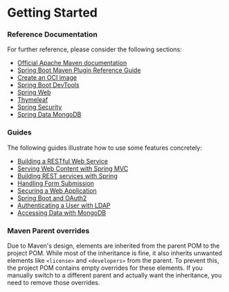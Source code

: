 # Getting Started

### Reference Documentation
For further reference, please consider the following sections:

* [Official Apache Maven documentation](https://maven.apache.org/guides/index.html)
* [Spring Boot Maven Plugin Reference Guide](https://docs.spring.io/spring-boot/3.4.0.RELEASE/maven-plugin)
* [Create an OCI image](https://docs.spring.io/spring-boot/3.4.0.RELEASE/maven-plugin/build-image.html)
* [Spring Boot DevTools](https://docs.spring.io/spring-boot/3.4.0.RELEASE/reference/using/devtools.html)
* [Spring Web](https://docs.spring.io/spring-boot/3.4.0.RELEASE/reference/web/servlet.html)
* [Thymeleaf](https://docs.spring.io/spring-boot/3.4.0.RELEASE/reference/web/servlet.html#web.servlet.spring-mvc.template-engines)
* [Spring Security](https://docs.spring.io/spring-boot/3.4.0.RELEASE/reference/web/spring-security.html)
* [Spring Data MongoDB](https://docs.spring.io/spring-boot/3.4.0.RELEASE/reference/data/nosql.html#data.nosql.mongodb)

### Guides
The following guides illustrate how to use some features concretely:

* [Building a RESTful Web Service](https://spring.io/guides/gs/rest-service/)
* [Serving Web Content with Spring MVC](https://spring.io/guides/gs/serving-web-content/)
* [Building REST services with Spring](https://spring.io/guides/tutorials/rest/)
* [Handling Form Submission](https://spring.io/guides/gs/handling-form-submission/)
* [Securing a Web Application](https://spring.io/guides/gs/securing-web/)
* [Spring Boot and OAuth2](https://spring.io/guides/tutorials/spring-boot-oauth2/)
* [Authenticating a User with LDAP](https://spring.io/guides/gs/authenticating-ldap/)
* [Accessing Data with MongoDB](https://spring.io/guides/gs/accessing-data-mongodb/)

### Maven Parent overrides

Due to Maven's design, elements are inherited from the parent POM to the project POM.
While most of the inheritance is fine, it also inherits unwanted elements like `<license>` and `<developers>` from the parent.
To prevent this, the project POM contains empty overrides for these elements.
If you manually switch to a different parent and actually want the inheritance, you need to remove those overrides.

